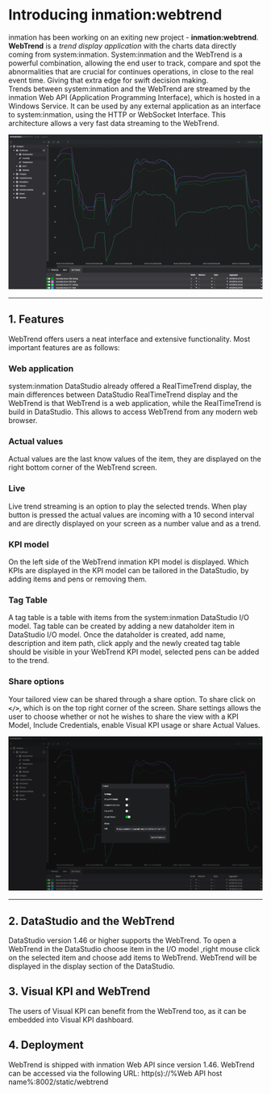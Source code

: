 # Introducing inmation:webtrend

inmation has been working on an exiting new project - **inmation:webtrend**. **WebTrend** is a *trend display application* with the charts data directly coming from system:inmation. System:inmation and the WebTrend is a powerful combination, allowing the end user to track, compare and spot the abnormalities that are crucial for continues operations, in close to the real event time. Giving that extra edge for swift decision making. \
Trends between system:inmation and the WebTrend are streamed by the inmation Web API (Application Programming Interface), which is hosted in a Windows Service. It can be used by any external application as an interface to system:inmation, using the HTTP or WebSocket Interface. This architecture allows a very fast data streaming to the WebTrend.

![WebTrend](./webtrend.png "WebTrend")

___

## 1. Features

WebTrend offers users a neat interface and extensive functionality. Most important features are as follows:

### Web application

system:inmation DataStudio already offered a RealTimeTrend display, the main differences between DataStudio RealTimeTrend display and the WebTrend is that WebTrend is a web application, while the RealTimeTrend is build in DataStudio. This allows to access WebTrend from any modern web browser.

### Actual values

Actual values are the last know values of the item, they are displayed on the right bottom corner of the WebTrend screen.

### Live

Live trend streaming is an option to play the selected trends. When play button is pressed the actual values are incoming with a 10 second interval and are directly displayed on your screen as a number value and as a trend.

### KPI model

On the left side of the WebTrend inmation KPI model is displayed. Which KPIs are displayed in the KPI model can be tailored in the DataStudio, by adding items and pens or removing them.

### Tag Table

A tag table is a table with items from the system:inmation DataStudio I/O model. Tag table can be created by adding a new dataholder item in DataStudio I/O model. Once the dataholder is created, add name, description and item path, click apply and the newly created tag table should be visible in your WebTrend KPI model, selected pens can be added to the trend.

### Share options

Your tailored view can be shared through a share option. To share click on **`</>`**, which is on the top right corner of the screen. Share settings allows the user to choose whether or not he wishes to share the view with a KPI Model, Include Credentials, enable Visual KPI usage or share Actual Values.

![Share](./share.png "Share")

___

## 2. DataStudio and the WebTrend

DataStudio version 1.46 or higher supports the WebTrend. To open a WebTrend in the DataStudio choose item in the I/O model ,right mouse click on the selected item and choose add items to WebTrend. WebTrend will be displayed in the display section of the DataStudio.

## 3. Visual KPI and WebTrend

The users of Visual KPI can benefit from the WebTrend too, as it can be embedded into Visual KPI dashboard.

## 4. Deployment

WebTrend is shipped with inmation Web API since version 1.46. WebTrend can be accessed via the following URL: http(s)://%Web API host name%:8002/static/webtrend
